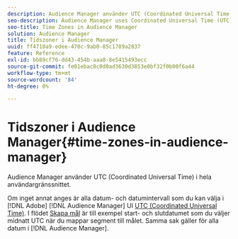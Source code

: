 ```yaml
---
description: Audience Manager använder UTC (Coordinated Universal Time) i hela användargränssnittet.
seo-description: Audience Manager uses Coordinated Universal Time (UTC) across its entire UI.
seo-title: Time Zones in Audience Manager
solution: Audience Manager
title: Tidszoner i Audience Manager
uuid: ff4710a9-edee-470c-9ab0-85c1789a2837
feature: Reference
exl-id: bb89cf76-dd43-454b-aaa8-8e5415493ecc
source-git-commit: fe01ebac8c0d0ad3630d3853e0bf32f0b00f6a44
workflow-type: tm+mt
source-wordcount: '84'
ht-degree: 0%

---
```


# Tidszoner i Audience Manager{#time-zones-in-audience-manager}

Audience Manager använder UTC (Coordinated Universal Time) i hela användargränssnittet.

Om inget annat anges är alla datum- och datumintervall som du kan välja i [!DNL Adobe] [!DNL Audience Manager] UI [UTC (Coordinated Universal Time)](https://www.timeanddate.com/worldclock/timezone/utc). I flödet [Skapa mål](../features/destinations/create-cookie-destination.md#segments-mapping) är till exempel start- och slutdatumet som du väljer midnatt UTC när du mappar segment till målet. Samma sak gäller för alla datum i [!DNL Audience Manager].
